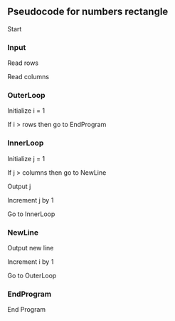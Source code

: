 ## Pseudocode for numbers rectangle

Start

### Input

Read rows

Read columns

### OuterLoop
Initialize i = 1

If i > rows then go to EndProgram

### InnerLoop
Initialize j = 1

If j > columns then go to NewLine

Output j

Increment j by 1

Go to InnerLoop

### NewLine

Output new line

Increment i by 1

Go to OuterLoop

### EndProgram
End Program
